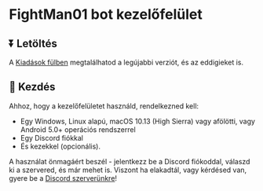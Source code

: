 # FightMan01 bot kezelőfelület

## ⏬ Letöltés

A [Kiadások fülben](https://github.com/FightMan01/fm01-dash/releases) megtalálhatod a legújabbi verziót, és az eddigieket is.

## 👋 Kezdés

Ahhoz, hogy a kezelőfelületet használd, rendelkezned kell:
- Egy Windows, Linux alapú, macOS 10.13 (High Sierra) vagy afölötti, vagy Android 5.0+ operációs rendszerrel
- Egy Discord fiókkal
- És kezekkel (opcionális).

A használat önmagáért beszél - jelentkezz be a Discord fiókoddal, válaszd ki a szervered, és már mehet is. Viszont ha elakadtál, vagy kérdésed van, gyere be a [Discord szerverünkre](https://fightman01bot.hu/dc)!
